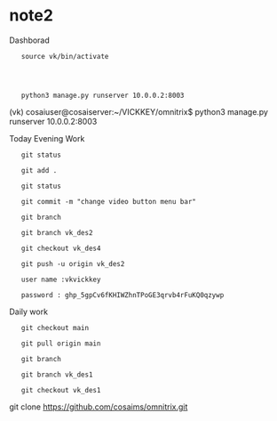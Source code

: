 # note2
Dashborad




       source vk/bin/activate




       python3 manage.py runserver 10.0.0.2:8003




(vk) cosaiuser@cosaiserver:~/VICKKEY/omnitrix$ python3 manage.py runserver 10.0.0.2:8003


Today Evening Work


       git status

       git add .

       git status

       git commit -m "change video button menu bar"

       git branch

       git branch vk_des2

       git checkout vk_des4

       git push -u origin vk_des2

       user name :vkvickkey

       password : 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

Daily work

       git checkout main

       git pull origin main

       git branch

       git branch vk_des1

       git checkout vk_des1

git clone https://github.com/cosaims/omnitrix.git

